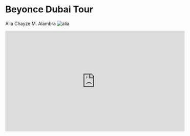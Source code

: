 #  Beyonce Dubai Tour
Alia Chayze M. Alambra
![alia](https://www.google.com/url?sa=i&url=https%3A%2F%2Fmetro.co.uk%2F2023%2F01%2F23%2Fi-was-at-beyonces-concert-in-dubai-heres-how-it-happened-18151541%2F&psig=AOvVaw3QxLAknIZEGrU9MXI3h3Nq&ust=1702002861259000&source=images&cd=vfe&opi=89978449&ved=0CBIQjRxqFwoTCMC2zeWm_IIDFQAAAAAdAAAAABAD.jpg)

<iframe width="560" height="315" src="https://www.youtube.com/embed/uegQ7hsGyJg?si=0R5qg5yEnU4U5N3E" title="YouTube video player" frameborder="0" allow="accelerometer; autoplay; clipboard-write; encrypted-media; gyroscope; picture-in-picture; web-share" allowfullscreen></iframe>
